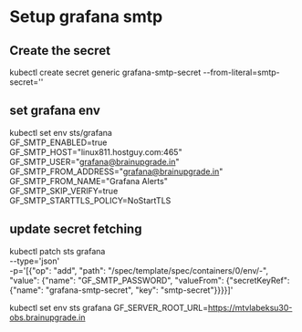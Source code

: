 # Setup grafana smtp
## Create the secret
kubectl create secret generic grafana-smtp-secret  --from-literal=smtp-secret=''
## set grafana env
kubectl set env sts/grafana \
  GF_SMTP_ENABLED=true \
  GF_SMTP_HOST="linux811.hostguy.com:465" \
  GF_SMTP_USER="grafana@brainupgrade.in" \
  GF_SMTP_FROM_ADDRESS="grafana@brainupgrade.in" \
  GF_SMTP_FROM_NAME="Grafana Alerts" \
  GF_SMTP_SKIP_VERIFY=true \
  GF_SMTP_STARTTLS_POLICY=NoStartTLS

## update secret fetching
kubectl patch sts grafana \
  --type='json' \
  -p='[{"op": "add", "path": "/spec/template/spec/containers/0/env/-", "value": {"name": "GF_SMTP_PASSWORD", "valueFrom": {"secretKeyRef": {"name": "grafana-smtp-secret", "key": "smtp-secret"}}}}]'


kubectl set env sts grafana  GF_SERVER_ROOT_URL=https://mtvlabeksu30-obs.brainupgrade.in
